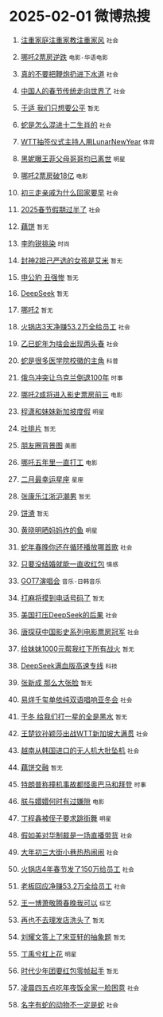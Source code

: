 # 2025-02-01 微博热搜 
1. [注重家庭注重家教注重家风](https://m.weibo.cn/search?containerid=100103type%3D1%26t%3D10%26q%3D%23%E6%B3%A8%E9%87%8D%E5%AE%B6%E5%BA%AD%E6%B3%A8%E9%87%8D%E5%AE%B6%E6%95%99%E6%B3%A8%E9%87%8D%E5%AE%B6%E9%A3%8E%23&stream_entry_id=51&isnewpage=1&extparam=seat%3D1%26c_type%3D51%26cate%3D10103%26q%3D%2523%25E6%25B3%25A8%25E9%2587%258D%25E5%25AE%25B6%25E5%25BA%25AD%25E6%25B3%25A8%25E9%2587%258D%25E5%25AE%25B6%25E6%2595%2599%25E6%25B3%25A8%25E9%2587%258D%25E5%25AE%25B6%25E9%25A3%258E%2523%26dgr%3D0%26pos%3D0%26filter_type%3Drealtimehot%26stream_entry_id%3D51%26display_time%3D1738344024%26pre_seqid%3D17383440241910114375093) `社会` 

2. [哪吒2票房逆跌](https://m.weibo.cn/search?containerid=100103type%3D1%26t%3D10%26q%3D%23%E5%93%AA%E5%90%922%E7%A5%A8%E6%88%BF%E9%80%86%E8%B7%8C%23&stream_entry_id=31&isnewpage=1&extparam=seat%3D1%26realpos%3D1%26q%3D%2523%25E5%2593%25AA%25E5%2590%25922%25E7%25A5%25A8%25E6%2588%25BF%25E9%2580%2586%25E8%25B7%258C%2523%26dgr%3D0%26flag%3D2%26filter_type%3Drealtimehot%26band_rank%3D1%26c_type%3D31%26cate%3D5001%26pos%3D0%26lcate%3D5001%26stream_entry_id%3D31%26display_time%3D1738344024%26pre_seqid%3D17383440241910114375093) `电影-华语电影` 

3. [真的不要把鞭炮扔进下水道](https://m.weibo.cn/search?containerid=100103type%3D1%26t%3D10%26q%3D%23%E7%9C%9F%E7%9A%84%E4%B8%8D%E8%A6%81%E6%8A%8A%E9%9E%AD%E7%82%AE%E6%89%94%E8%BF%9B%E4%B8%8B%E6%B0%B4%E9%81%93%23&stream_entry_id=31&isnewpage=1&extparam=seat%3D1%26realpos%3D2%26q%3D%2523%25E7%259C%259F%25E7%259A%2584%25E4%25B8%258D%25E8%25A6%2581%25E6%258A%258A%25E9%259E%25AD%25E7%2582%25AE%25E6%2589%2594%25E8%25BF%259B%25E4%25B8%258B%25E6%25B0%25B4%25E9%2581%2593%2523%26dgr%3D0%26flag%3D0%26filter_type%3Drealtimehot%26band_rank%3D2%26c_type%3D31%26cate%3D5001%26pos%3D1%26lcate%3D5001%26stream_entry_id%3D31%26display_time%3D1738344024%26pre_seqid%3D17383440241910114375093) `社会` 

4. [中国人的春节传统走向世界了](https://m.weibo.cn/search?containerid=100103type%3D1%26t%3D10%26q%3D%23%E4%B8%AD%E5%9B%BD%E4%BA%BA%E7%9A%84%E6%98%A5%E8%8A%82%E4%BC%A0%E7%BB%9F%E8%B5%B0%E5%90%91%E4%B8%96%E7%95%8C%E4%BA%86%23&stream_entry_id=31&isnewpage=1&extparam=seat%3D1%26realpos%3D3%26q%3D%2523%25E4%25B8%25AD%25E5%259B%25BD%25E4%25BA%25BA%25E7%259A%2584%25E6%2598%25A5%25E8%258A%2582%25E4%25BC%25A0%25E7%25BB%259F%25E8%25B5%25B0%25E5%2590%2591%25E4%25B8%2596%25E7%2595%258C%25E4%25BA%2586%2523%26dgr%3D0%26flag%3D0%26filter_type%3Drealtimehot%26band_rank%3D3%26c_type%3D31%26cate%3D5001%26pos%3D2%26lcate%3D5001%26stream_entry_id%3D31%26display_time%3D1738344024%26pre_seqid%3D17383440241910114375093) `社会` 

5. [于适 我们只想要公平](https://m.weibo.cn/search?containerid=100103type%3D1%26t%3D10%26q%3D%E4%BA%8E%E9%80%82+%E6%88%91%E4%BB%AC%E5%8F%AA%E6%83%B3%E8%A6%81%E5%85%AC%E5%B9%B3&stream_entry_id=31&isnewpage=1&extparam=seat%3D1%26realpos%3D4%26q%3D%25E4%25BA%258E%25E9%2580%2582%2520%25E6%2588%2591%25E4%25BB%25AC%25E5%258F%25AA%25E6%2583%25B3%25E8%25A6%2581%25E5%2585%25AC%25E5%25B9%25B3%26dgr%3D0%26flag%3D2%26filter_type%3Drealtimehot%26band_rank%3D4%26c_type%3D31%26cate%3D5001%26pos%3D3%26lcate%3D5001%26stream_entry_id%3D31%26display_time%3D1738344024%26pre_seqid%3D17383440241910114375093) `暂无` 

6. [蛇是怎么混进十二生肖的](https://m.weibo.cn/search?containerid=100103type%3D1%26t%3D10%26q%3D%23%E8%9B%87%E6%98%AF%E6%80%8E%E4%B9%88%E6%B7%B7%E8%BF%9B%E5%8D%81%E4%BA%8C%E7%94%9F%E8%82%96%E7%9A%84%23&stream_entry_id=31&isnewpage=1&extparam=seat%3D1%26realpos%3D5%26q%3D%2523%25E8%259B%2587%25E6%2598%25AF%25E6%2580%258E%25E4%25B9%2588%25E6%25B7%25B7%25E8%25BF%259B%25E5%258D%2581%25E4%25BA%258C%25E7%2594%259F%25E8%2582%2596%25E7%259A%2584%2523%26dgr%3D0%26flag%3D0%26filter_type%3Drealtimehot%26band_rank%3D5%26c_type%3D31%26cate%3D5001%26pos%3D4%26lcate%3D5001%26stream_entry_id%3D31%26display_time%3D1738344024%26pre_seqid%3D17383440241910114375093) `社会` 

7. [WTT抽签仪式主持人用LunarNewYear](https://m.weibo.cn/search?containerid=100103type%3D1%26t%3D10%26q%3D%23WTT%E6%8A%BD%E7%AD%BE%E4%BB%AA%E5%BC%8F%E4%B8%BB%E6%8C%81%E4%BA%BA%E7%94%A8LunarNewYear%23&stream_entry_id=31&isnewpage=1&extparam=seat%3D1%26realpos%3D6%26q%3D%2523WTT%25E6%258A%25BD%25E7%25AD%25BE%25E4%25BB%25AA%25E5%25BC%258F%25E4%25B8%25BB%25E6%258C%2581%25E4%25BA%25BA%25E7%2594%25A8LunarNewYear%2523%26dgr%3D0%26flag%3D0%26filter_type%3Drealtimehot%26band_rank%3D6%26c_type%3D31%26cate%3D5001%26pos%3D5%26lcate%3D5001%26stream_entry_id%3D31%26display_time%3D1738344024%26pre_seqid%3D17383440241910114375093) `体育` 

8. [黑妮曝王菲父母哥哥均已离世](https://m.weibo.cn/search?containerid=100103type%3D1%26t%3D10%26q%3D%23%E9%BB%91%E5%A6%AE%E6%9B%9D%E7%8E%8B%E8%8F%B2%E7%88%B6%E6%AF%8D%E5%93%A5%E5%93%A5%E5%9D%87%E5%B7%B2%E7%A6%BB%E4%B8%96%23&stream_entry_id=31&isnewpage=1&extparam=seat%3D1%26realpos%3D7%26q%3D%2523%25E9%25BB%2591%25E5%25A6%25AE%25E6%259B%259D%25E7%258E%258B%25E8%258F%25B2%25E7%2588%25B6%25E6%25AF%258D%25E5%2593%25A5%25E5%2593%25A5%25E5%259D%2587%25E5%25B7%25B2%25E7%25A6%25BB%25E4%25B8%2596%2523%26dgr%3D0%26flag%3D2%26filter_type%3Drealtimehot%26band_rank%3D7%26c_type%3D31%26cate%3D5001%26pos%3D6%26lcate%3D5001%26stream_entry_id%3D31%26display_time%3D1738344024%26pre_seqid%3D17383440241910114375093) `明星` 

9. [哪吒2票房破18亿](https://m.weibo.cn/search?containerid=100103type%3D1%26t%3D10%26q%3D%23%E5%93%AA%E5%90%922%E7%A5%A8%E6%88%BF%E7%A0%B418%E4%BA%BF%23&stream_entry_id=31&isnewpage=1&extparam=seat%3D1%26realpos%3D8%26q%3D%2523%25E5%2593%25AA%25E5%2590%25922%25E7%25A5%25A8%25E6%2588%25BF%25E7%25A0%25B418%25E4%25BA%25BF%2523%26dgr%3D0%26flag%3D1%26filter_type%3Drealtimehot%26band_rank%3D8%26c_type%3D31%26cate%3D5001%26pos%3D7%26lcate%3D5001%26stream_entry_id%3D31%26display_time%3D1738344024%26pre_seqid%3D17383440241910114375093) `电影` 

10. [初三走亲戚为什么回家要早](https://m.weibo.cn/search?containerid=100103type%3D1%26t%3D10%26q%3D%23%E5%88%9D%E4%B8%89%E8%B5%B0%E4%BA%B2%E6%88%9A%E4%B8%BA%E4%BB%80%E4%B9%88%E5%9B%9E%E5%AE%B6%E8%A6%81%E6%97%A9%23&stream_entry_id=31&isnewpage=1&extparam=seat%3D1%26realpos%3D9%26q%3D%2523%25E5%2588%259D%25E4%25B8%2589%25E8%25B5%25B0%25E4%25BA%25B2%25E6%2588%259A%25E4%25B8%25BA%25E4%25BB%2580%25E4%25B9%2588%25E5%259B%259E%25E5%25AE%25B6%25E8%25A6%2581%25E6%2597%25A9%2523%26dgr%3D0%26flag%3D0%26filter_type%3Drealtimehot%26band_rank%3D9%26c_type%3D31%26cate%3D5001%26pos%3D8%26lcate%3D5001%26stream_entry_id%3D31%26display_time%3D1738344024%26pre_seqid%3D17383440241910114375093) `社会` 

11. [2025春节假期过半了](https://m.weibo.cn/search?containerid=100103type%3D1%26t%3D10%26q%3D%232025%E6%98%A5%E8%8A%82%E5%81%87%E6%9C%9F%E8%BF%87%E5%8D%8A%E4%BA%86%23&stream_entry_id=31&isnewpage=1&extparam=seat%3D1%26realpos%3D10%26q%3D%25232025%25E6%2598%25A5%25E8%258A%2582%25E5%2581%2587%25E6%259C%259F%25E8%25BF%2587%25E5%258D%258A%25E4%25BA%2586%2523%26dgr%3D0%26flag%3D1%26filter_type%3Drealtimehot%26band_rank%3D10%26c_type%3D31%26cate%3D5001%26pos%3D9%26lcate%3D5001%26stream_entry_id%3D31%26display_time%3D1738344024%26pre_seqid%3D17383440241910114375093) `社会` 

12. [藕饼](https://m.weibo.cn/search?containerid=100103type%3D1%26t%3D10%26q%3D%E8%97%95%E9%A5%BC&stream_entry_id=31&isnewpage=1&extparam=seat%3D1%26realpos%3D11%26q%3D%25E8%2597%2595%25E9%25A5%25BC%26dgr%3D0%26flag%3D0%26filter_type%3Drealtimehot%26band_rank%3D11%26c_type%3D31%26cate%3D5001%26pos%3D10%26lcate%3D5001%26stream_entry_id%3D31%26display_time%3D1738344024%26pre_seqid%3D17383440241910114375093) `暂无` 

13. [李昀锐挑染](https://m.weibo.cn/search?containerid=100103type%3D1%26t%3D10%26q%3D%23%E6%9D%8E%E6%98%80%E9%94%90%E6%8C%91%E6%9F%93%23&stream_entry_id=31&isnewpage=1&extparam=seat%3D1%26realpos%3D12%26q%3D%2523%25E6%259D%258E%25E6%2598%2580%25E9%2594%2590%25E6%258C%2591%25E6%259F%2593%2523%26dgr%3D0%26flag%3D2%26filter_type%3Drealtimehot%26band_rank%3D12%26c_type%3D31%26cate%3D5001%26pos%3D11%26lcate%3D5001%26stream_entry_id%3D31%26display_time%3D1738344024%26pre_seqid%3D17383440241910114375093) `时尚` 

14. [封神2妲己严选的女孩是艾米](https://m.weibo.cn/search?containerid=100103type%3D1%26t%3D10%26q%3D%E5%B0%81%E7%A5%9E2%E5%A6%B2%E5%B7%B1%E4%B8%A5%E9%80%89%E7%9A%84%E5%A5%B3%E5%AD%A9%E6%98%AF%E8%89%BE%E7%B1%B3&stream_entry_id=31&isnewpage=1&extparam=seat%3D1%26realpos%3D13%26q%3D%25E5%25B0%2581%25E7%25A5%259E2%25E5%25A6%25B2%25E5%25B7%25B1%25E4%25B8%25A5%25E9%2580%2589%25E7%259A%2584%25E5%25A5%25B3%25E5%25AD%25A9%25E6%2598%25AF%25E8%2589%25BE%25E7%25B1%25B3%26dgr%3D0%26flag%3D2%26filter_type%3Drealtimehot%26band_rank%3D13%26c_type%3D31%26cate%3D5001%26pos%3D12%26lcate%3D5001%26stream_entry_id%3D31%26display_time%3D1738344024%26pre_seqid%3D17383440241910114375093) `暂无` 

15. [申公豹 丑强惨](https://m.weibo.cn/search?containerid=100103type%3D1%26t%3D10%26q%3D%E7%94%B3%E5%85%AC%E8%B1%B9+%E4%B8%91%E5%BC%BA%E6%83%A8&stream_entry_id=31&isnewpage=1&extparam=seat%3D1%26realpos%3D14%26q%3D%25E7%2594%25B3%25E5%2585%25AC%25E8%25B1%25B9%2520%25E4%25B8%2591%25E5%25BC%25BA%25E6%2583%25A8%26dgr%3D0%26flag%3D0%26filter_type%3Drealtimehot%26band_rank%3D14%26c_type%3D31%26cate%3D5001%26pos%3D13%26lcate%3D5001%26stream_entry_id%3D31%26display_time%3D1738344024%26pre_seqid%3D17383440241910114375093) `暂无` 

16. [DeepSeek](https://m.weibo.cn/search?containerid=100103type%3D1%26t%3D10%26q%3DDeepSeek&stream_entry_id=31&isnewpage=1&extparam=seat%3D1%26realpos%3D15%26q%3DDeepSeek%26dgr%3D0%26flag%3D0%26filter_type%3Drealtimehot%26band_rank%3D15%26c_type%3D31%26cate%3D5001%26pos%3D14%26lcate%3D5001%26stream_entry_id%3D31%26display_time%3D1738344024%26pre_seqid%3D17383440241910114375093) `暂无` 

17. [哪吒2](https://m.weibo.cn/search?containerid=100103type%3D1%26t%3D10%26q%3D%E5%93%AA%E5%90%922&stream_entry_id=31&isnewpage=1&extparam=seat%3D1%26realpos%3D16%26q%3D%25E5%2593%25AA%25E5%2590%25922%26dgr%3D0%26flag%3D0%26filter_type%3Drealtimehot%26band_rank%3D16%26c_type%3D31%26cate%3D5001%26pos%3D15%26lcate%3D5001%26stream_entry_id%3D31%26display_time%3D1738344024%26pre_seqid%3D17383440241910114375093) `暂无` 

18. [火锅店3天净赚53.2万全给员工](https://m.weibo.cn/search?containerid=100103type%3D1%26t%3D10%26q%3D%23%E7%81%AB%E9%94%85%E5%BA%973%E5%A4%A9%E5%87%80%E8%B5%9A53.2%E4%B8%87%E5%85%A8%E7%BB%99%E5%91%98%E5%B7%A5%23&stream_entry_id=31&isnewpage=1&extparam=seat%3D1%26realpos%3D17%26q%3D%2523%25E7%2581%25AB%25E9%2594%2585%25E5%25BA%25973%25E5%25A4%25A9%25E5%2587%2580%25E8%25B5%259A53.2%25E4%25B8%2587%25E5%2585%25A8%25E7%25BB%2599%25E5%2591%2598%25E5%25B7%25A5%2523%26dgr%3D0%26flag%3D0%26filter_type%3Drealtimehot%26band_rank%3D17%26c_type%3D31%26cate%3D5001%26pos%3D16%26lcate%3D5001%26stream_entry_id%3D31%26display_time%3D1738344024%26pre_seqid%3D17383440241910114375093) `社会` 

19. [乙巳蛇年为啥会出现两头春](https://m.weibo.cn/search?containerid=100103type%3D1%26t%3D10%26q%3D%23%E4%B9%99%E5%B7%B3%E8%9B%87%E5%B9%B4%E4%B8%BA%E5%95%A5%E4%BC%9A%E5%87%BA%E7%8E%B0%E4%B8%A4%E5%A4%B4%E6%98%A5%23&stream_entry_id=31&isnewpage=1&extparam=seat%3D1%26realpos%3D18%26q%3D%2523%25E4%25B9%2599%25E5%25B7%25B3%25E8%259B%2587%25E5%25B9%25B4%25E4%25B8%25BA%25E5%2595%25A5%25E4%25BC%259A%25E5%2587%25BA%25E7%258E%25B0%25E4%25B8%25A4%25E5%25A4%25B4%25E6%2598%25A5%2523%26dgr%3D0%26flag%3D0%26filter_type%3Drealtimehot%26band_rank%3D18%26c_type%3D31%26cate%3D5001%26pos%3D17%26lcate%3D5001%26stream_entry_id%3D31%26display_time%3D1738344024%26pre_seqid%3D17383440241910114375093) `社会` 

20. [蛇是很多医学院校徽的主角](https://m.weibo.cn/search?containerid=100103type%3D1%26t%3D10%26q%3D%23%E8%9B%87%E6%98%AF%E5%BE%88%E5%A4%9A%E5%8C%BB%E5%AD%A6%E9%99%A2%E6%A0%A1%E5%BE%BD%E7%9A%84%E4%B8%BB%E8%A7%92%23&stream_entry_id=31&isnewpage=1&extparam=seat%3D1%26realpos%3D19%26q%3D%2523%25E8%259B%2587%25E6%2598%25AF%25E5%25BE%2588%25E5%25A4%259A%25E5%258C%25BB%25E5%25AD%25A6%25E9%2599%25A2%25E6%25A0%25A1%25E5%25BE%25BD%25E7%259A%2584%25E4%25B8%25BB%25E8%25A7%2592%2523%26dgr%3D0%26flag%3D0%26filter_type%3Drealtimehot%26band_rank%3D19%26c_type%3D31%26cate%3D5001%26pos%3D18%26lcate%3D5001%26stream_entry_id%3D31%26display_time%3D1738344024%26pre_seqid%3D17383440241910114375093) `科普` 

21. [俄乌冲突让乌克兰倒退100年](https://m.weibo.cn/search?containerid=100103type%3D1%26t%3D10%26q%3D%23%E4%BF%84%E4%B9%8C%E5%86%B2%E7%AA%81%E8%AE%A9%E4%B9%8C%E5%85%8B%E5%85%B0%E5%80%92%E9%80%80100%E5%B9%B4%23&stream_entry_id=31&isnewpage=1&extparam=seat%3D1%26realpos%3D20%26q%3D%2523%25E4%25BF%2584%25E4%25B9%258C%25E5%2586%25B2%25E7%25AA%2581%25E8%25AE%25A9%25E4%25B9%258C%25E5%2585%258B%25E5%2585%25B0%25E5%2580%2592%25E9%2580%2580100%25E5%25B9%25B4%2523%26dgr%3D0%26flag%3D0%26filter_type%3Drealtimehot%26band_rank%3D20%26c_type%3D31%26cate%3D5001%26pos%3D19%26lcate%3D5001%26stream_entry_id%3D31%26display_time%3D1738344024%26pre_seqid%3D17383440241910114375093) `时事` 

22. [哪吒2或将进入影史票房前三](https://m.weibo.cn/search?containerid=100103type%3D1%26t%3D10%26q%3D%23%E5%93%AA%E5%90%922%E6%88%96%E5%B0%86%E8%BF%9B%E5%85%A5%E5%BD%B1%E5%8F%B2%E7%A5%A8%E6%88%BF%E5%89%8D%E4%B8%89%23&stream_entry_id=31&isnewpage=1&extparam=seat%3D1%26realpos%3D21%26q%3D%2523%25E5%2593%25AA%25E5%2590%25922%25E6%2588%2596%25E5%25B0%2586%25E8%25BF%259B%25E5%2585%25A5%25E5%25BD%25B1%25E5%258F%25B2%25E7%25A5%25A8%25E6%2588%25BF%25E5%2589%258D%25E4%25B8%2589%2523%26dgr%3D0%26flag%3D0%26filter_type%3Drealtimehot%26band_rank%3D21%26c_type%3D31%26cate%3D5001%26pos%3D20%26lcate%3D5001%26stream_entry_id%3D31%26display_time%3D1738344024%26pre_seqid%3D17383440241910114375093) `电影` 

23. [程潇和妹妹新加坡度假](https://m.weibo.cn/search?containerid=100103type%3D1%26t%3D10%26q%3D%23%E7%A8%8B%E6%BD%87%E5%92%8C%E5%A6%B9%E5%A6%B9%E6%96%B0%E5%8A%A0%E5%9D%A1%E5%BA%A6%E5%81%87%23&stream_entry_id=31&isnewpage=1&extparam=seat%3D1%26realpos%3D22%26q%3D%2523%25E7%25A8%258B%25E6%25BD%2587%25E5%2592%258C%25E5%25A6%25B9%25E5%25A6%25B9%25E6%2596%25B0%25E5%258A%25A0%25E5%259D%25A1%25E5%25BA%25A6%25E5%2581%2587%2523%26dgr%3D0%26flag%3D0%26filter_type%3Drealtimehot%26band_rank%3D22%26c_type%3D31%26cate%3D5001%26pos%3D21%26lcate%3D5001%26stream_entry_id%3D31%26display_time%3D1738344024%26pre_seqid%3D17383440241910114375093) `明星` 

24. [吐排片](https://m.weibo.cn/search?containerid=100103type%3D1%26t%3D10%26q%3D%E5%90%90%E6%8E%92%E7%89%87&stream_entry_id=31&isnewpage=1&extparam=seat%3D1%26realpos%3D23%26q%3D%25E5%2590%2590%25E6%258E%2592%25E7%2589%2587%26dgr%3D0%26flag%3D0%26filter_type%3Drealtimehot%26band_rank%3D23%26c_type%3D31%26cate%3D5001%26pos%3D22%26lcate%3D5001%26stream_entry_id%3D31%26display_time%3D1738344024%26pre_seqid%3D17383440241910114375093) `暂无` 

25. [朋友圈背景图](https://m.weibo.cn/search?containerid=100103type%3D1%26t%3D10%26q%3D%E6%9C%8B%E5%8F%8B%E5%9C%88%E8%83%8C%E6%99%AF%E5%9B%BE&stream_entry_id=31&isnewpage=1&extparam=seat%3D1%26realpos%3D24%26q%3D%25E6%259C%258B%25E5%258F%258B%25E5%259C%2588%25E8%2583%258C%25E6%2599%25AF%25E5%259B%25BE%26dgr%3D0%26flag%3D1%26filter_type%3Drealtimehot%26band_rank%3D24%26c_type%3D31%26cate%3D5001%26pos%3D23%26lcate%3D5001%26stream_entry_id%3D31%26display_time%3D1738344024%26pre_seqid%3D17383440241910114375093) `美图` 

26. [哪吒五年里一直打工](https://m.weibo.cn/search?containerid=100103type%3D1%26t%3D10%26q%3D%23%E5%93%AA%E5%90%92%E4%BA%94%E5%B9%B4%E9%87%8C%E4%B8%80%E7%9B%B4%E6%89%93%E5%B7%A5%23&stream_entry_id=31&isnewpage=1&extparam=seat%3D1%26realpos%3D25%26q%3D%2523%25E5%2593%25AA%25E5%2590%2592%25E4%25BA%2594%25E5%25B9%25B4%25E9%2587%258C%25E4%25B8%2580%25E7%259B%25B4%25E6%2589%2593%25E5%25B7%25A5%2523%26dgr%3D0%26flag%3D1%26filter_type%3Drealtimehot%26band_rank%3D25%26c_type%3D31%26cate%3D5001%26pos%3D24%26lcate%3D5001%26stream_entry_id%3D31%26display_time%3D1738344024%26pre_seqid%3D17383440241910114375093) `电影` 

27. [二月最幸运星座](https://m.weibo.cn/search?containerid=100103type%3D1%26t%3D10%26q%3D%23%E4%BA%8C%E6%9C%88%E6%9C%80%E5%B9%B8%E8%BF%90%E6%98%9F%E5%BA%A7%23&stream_entry_id=31&isnewpage=1&extparam=seat%3D1%26realpos%3D26%26q%3D%2523%25E4%25BA%258C%25E6%259C%2588%25E6%259C%2580%25E5%25B9%25B8%25E8%25BF%2590%25E6%2598%259F%25E5%25BA%25A7%2523%26dgr%3D0%26flag%3D0%26filter_type%3Drealtimehot%26band_rank%3D26%26c_type%3D31%26cate%3D5001%26pos%3D25%26lcate%3D5001%26stream_entry_id%3D31%26display_time%3D1738344024%26pre_seqid%3D17383440241910114375093) `星座` 

28. [张康乐江浙沪潮男](https://m.weibo.cn/search?containerid=100103type%3D1%26t%3D10%26q%3D%E5%BC%A0%E5%BA%B7%E4%B9%90%E6%B1%9F%E6%B5%99%E6%B2%AA%E6%BD%AE%E7%94%B7&stream_entry_id=31&isnewpage=1&extparam=seat%3D1%26realpos%3D27%26q%3D%25E5%25BC%25A0%25E5%25BA%25B7%25E4%25B9%2590%25E6%25B1%259F%25E6%25B5%2599%25E6%25B2%25AA%25E6%25BD%25AE%25E7%2594%25B7%26dgr%3D0%26flag%3D0%26filter_type%3Drealtimehot%26band_rank%3D27%26c_type%3D31%26cate%3D5001%26pos%3D26%26lcate%3D5001%26stream_entry_id%3D31%26display_time%3D1738344024%26pre_seqid%3D17383440241910114375093) `暂无` 

29. [饼渣](https://m.weibo.cn/search?containerid=100103type%3D1%26t%3D10%26q%3D%E9%A5%BC%E6%B8%A3&stream_entry_id=31&isnewpage=1&extparam=seat%3D1%26realpos%3D28%26q%3D%25E9%25A5%25BC%25E6%25B8%25A3%26dgr%3D0%26flag%3D0%26filter_type%3Drealtimehot%26band_rank%3D28%26c_type%3D31%26cate%3D5001%26pos%3D27%26lcate%3D5001%26stream_entry_id%3D31%26display_time%3D1738344024%26pre_seqid%3D17383440241910114375093) `暂无` 

30. [黄晓明晒妈妈炸的鱼](https://m.weibo.cn/search?containerid=100103type%3D1%26t%3D10%26q%3D%23%E9%BB%84%E6%99%93%E6%98%8E%E6%99%92%E5%A6%88%E5%A6%88%E7%82%B8%E7%9A%84%E9%B1%BC%23&stream_entry_id=31&isnewpage=1&extparam=seat%3D1%26realpos%3D29%26q%3D%2523%25E9%25BB%2584%25E6%2599%2593%25E6%2598%258E%25E6%2599%2592%25E5%25A6%2588%25E5%25A6%2588%25E7%2582%25B8%25E7%259A%2584%25E9%25B1%25BC%2523%26dgr%3D0%26flag%3D0%26filter_type%3Drealtimehot%26band_rank%3D29%26c_type%3D31%26cate%3D5001%26pos%3D28%26lcate%3D5001%26stream_entry_id%3D31%26display_time%3D1738344024%26pre_seqid%3D17383440241910114375093) `明星` 

31. [蛇年春晚你还在循环播放哪首歌](https://m.weibo.cn/search?containerid=100103type%3D1%26t%3D10%26q%3D%23%E8%9B%87%E5%B9%B4%E6%98%A5%E6%99%9A%E4%BD%A0%E8%BF%98%E5%9C%A8%E5%BE%AA%E7%8E%AF%E6%92%AD%E6%94%BE%E5%93%AA%E9%A6%96%E6%AD%8C%23&stream_entry_id=31&isnewpage=1&extparam=seat%3D1%26realpos%3D30%26q%3D%2523%25E8%259B%2587%25E5%25B9%25B4%25E6%2598%25A5%25E6%2599%259A%25E4%25BD%25A0%25E8%25BF%2598%25E5%259C%25A8%25E5%25BE%25AA%25E7%258E%25AF%25E6%2592%25AD%25E6%2594%25BE%25E5%2593%25AA%25E9%25A6%2596%25E6%25AD%258C%2523%26dgr%3D0%26flag%3D0%26filter_type%3Drealtimehot%26band_rank%3D30%26c_type%3D31%26cate%3D5001%26pos%3D29%26lcate%3D5001%26stream_entry_id%3D31%26display_time%3D1738344024%26pre_seqid%3D17383440241910114375093) `社会` 

32. [只要没结婚就能一直收红包](https://m.weibo.cn/search?containerid=100103type%3D1%26t%3D10%26q%3D%23%E5%8F%AA%E8%A6%81%E6%B2%A1%E7%BB%93%E5%A9%9A%E5%B0%B1%E8%83%BD%E4%B8%80%E7%9B%B4%E6%94%B6%E7%BA%A2%E5%8C%85%23&stream_entry_id=31&isnewpage=1&extparam=seat%3D1%26realpos%3D31%26q%3D%2523%25E5%258F%25AA%25E8%25A6%2581%25E6%25B2%25A1%25E7%25BB%2593%25E5%25A9%259A%25E5%25B0%25B1%25E8%2583%25BD%25E4%25B8%2580%25E7%259B%25B4%25E6%2594%25B6%25E7%25BA%25A2%25E5%258C%2585%2523%26dgr%3D0%26flag%3D0%26filter_type%3Drealtimehot%26band_rank%3D31%26c_type%3D31%26cate%3D5001%26pos%3D30%26lcate%3D5001%26stream_entry_id%3D31%26display_time%3D1738344024%26pre_seqid%3D17383440241910114375093) `情感` 

33. [GOT7演唱会](https://m.weibo.cn/search?containerid=100103type%3D1%26t%3D10%26q%3DGOT7%E6%BC%94%E5%94%B1%E4%BC%9A&stream_entry_id=31&isnewpage=1&extparam=seat%3D1%26realpos%3D32%26q%3DGOT7%25E6%25BC%2594%25E5%2594%25B1%25E4%25BC%259A%26dgr%3D0%26flag%3D0%26filter_type%3Drealtimehot%26band_rank%3D32%26c_type%3D31%26cate%3D5001%26pos%3D31%26lcate%3D5001%26stream_entry_id%3D31%26display_time%3D1738344024%26pre_seqid%3D17383440241910114375093) `音乐-日韩音乐` 

34. [打麻将摸到电话号码了](https://m.weibo.cn/search?containerid=100103type%3D1%26t%3D10%26q%3D%E6%89%93%E9%BA%BB%E5%B0%86%E6%91%B8%E5%88%B0%E7%94%B5%E8%AF%9D%E5%8F%B7%E7%A0%81%E4%BA%86&stream_entry_id=31&isnewpage=1&extparam=seat%3D1%26realpos%3D33%26q%3D%25E6%2589%2593%25E9%25BA%25BB%25E5%25B0%2586%25E6%2591%25B8%25E5%2588%25B0%25E7%2594%25B5%25E8%25AF%259D%25E5%258F%25B7%25E7%25A0%2581%25E4%25BA%2586%26dgr%3D0%26flag%3D0%26filter_type%3Drealtimehot%26band_rank%3D33%26c_type%3D31%26cate%3D5001%26pos%3D32%26lcate%3D5001%26stream_entry_id%3D31%26display_time%3D1738344024%26pre_seqid%3D17383440241910114375093) `暂无` 

35. [美国打压DeepSeek的后果](https://m.weibo.cn/search?containerid=100103type%3D1%26t%3D10%26q%3D%23%E7%BE%8E%E5%9B%BD%E6%89%93%E5%8E%8BDeepSeek%E7%9A%84%E5%90%8E%E6%9E%9C%23&stream_entry_id=31&isnewpage=1&extparam=seat%3D1%26realpos%3D34%26q%3D%2523%25E7%25BE%258E%25E5%259B%25BD%25E6%2589%2593%25E5%258E%258BDeepSeek%25E7%259A%2584%25E5%2590%258E%25E6%259E%259C%2523%26dgr%3D0%26flag%3D0%26filter_type%3Drealtimehot%26band_rank%3D34%26c_type%3D31%26cate%3D5001%26pos%3D33%26lcate%3D5001%26stream_entry_id%3D31%26display_time%3D1738344024%26pre_seqid%3D17383440241910114375093) `社会` 

36. [唐探获中国影史系列电影票房冠军](https://m.weibo.cn/search?containerid=100103type%3D1%26t%3D10%26q%3D%23%E5%94%90%E6%8E%A2%E8%8E%B7%E4%B8%AD%E5%9B%BD%E5%BD%B1%E5%8F%B2%E7%B3%BB%E5%88%97%E7%94%B5%E5%BD%B1%E7%A5%A8%E6%88%BF%E5%86%A0%E5%86%9B%23&stream_entry_id=31&isnewpage=1&extparam=seat%3D1%26realpos%3D35%26q%3D%2523%25E5%2594%2590%25E6%258E%25A2%25E8%258E%25B7%25E4%25B8%25AD%25E5%259B%25BD%25E5%25BD%25B1%25E5%258F%25B2%25E7%25B3%25BB%25E5%2588%2597%25E7%2594%25B5%25E5%25BD%25B1%25E7%25A5%25A8%25E6%2588%25BF%25E5%2586%25A0%25E5%2586%259B%2523%26dgr%3D0%26flag%3D1%26filter_type%3Drealtimehot%26band_rank%3D35%26c_type%3D31%26cate%3D5001%26pos%3D34%26lcate%3D5001%26stream_entry_id%3D31%26display_time%3D1738344024%26pre_seqid%3D17383440241910114375093) `社会` 

37. [给妹妹1000元帮我扛下所有战火](https://m.weibo.cn/search?containerid=100103type%3D1%26t%3D10%26q%3D%E7%BB%99%E5%A6%B9%E5%A6%B91000%E5%85%83%E5%B8%AE%E6%88%91%E6%89%9B%E4%B8%8B%E6%89%80%E6%9C%89%E6%88%98%E7%81%AB&stream_entry_id=31&isnewpage=1&extparam=seat%3D1%26realpos%3D36%26q%3D%25E7%25BB%2599%25E5%25A6%25B9%25E5%25A6%25B91000%25E5%2585%2583%25E5%25B8%25AE%25E6%2588%2591%25E6%2589%259B%25E4%25B8%258B%25E6%2589%2580%25E6%259C%2589%25E6%2588%2598%25E7%2581%25AB%26dgr%3D0%26flag%3D0%26filter_type%3Drealtimehot%26band_rank%3D36%26c_type%3D31%26cate%3D5001%26pos%3D35%26lcate%3D5001%26stream_entry_id%3D31%26display_time%3D1738344024%26pre_seqid%3D17383440241910114375093) `暂无` 

38. [DeepSeek满血版高速专线](https://m.weibo.cn/search?containerid=100103type%3D1%26t%3D10%26q%3D%23DeepSeek%E6%BB%A1%E8%A1%80%E7%89%88%E9%AB%98%E9%80%9F%E4%B8%93%E7%BA%BF%23&stream_entry_id=31&isnewpage=1&extparam=seat%3D1%26realpos%3D37%26q%3D%2523DeepSeek%25E6%25BB%25A1%25E8%25A1%2580%25E7%2589%2588%25E9%25AB%2598%25E9%2580%259F%25E4%25B8%2593%25E7%25BA%25BF%2523%26dgr%3D0%26flag%3D0%26filter_type%3Drealtimehot%26band_rank%3D37%26c_type%3D31%26cate%3D5001%26pos%3D36%26lcate%3D5001%26stream_entry_id%3D31%26display_time%3D1738344024%26pre_seqid%3D17383440241910114375093) `科技` 

39. [张新成 那么大张脸](https://m.weibo.cn/search?containerid=100103type%3D1%26t%3D10%26q%3D%E5%BC%A0%E6%96%B0%E6%88%90+%E9%82%A3%E4%B9%88%E5%A4%A7%E5%BC%A0%E8%84%B8&stream_entry_id=31&isnewpage=1&extparam=seat%3D1%26realpos%3D38%26q%3D%25E5%25BC%25A0%25E6%2596%25B0%25E6%2588%2590%2520%25E9%2582%25A3%25E4%25B9%2588%25E5%25A4%25A7%25E5%25BC%25A0%25E8%2584%25B8%26dgr%3D0%26flag%3D0%26filter_type%3Drealtimehot%26band_rank%3D38%26c_type%3D31%26cate%3D5001%26pos%3D37%26lcate%3D5001%26stream_entry_id%3D31%26display_time%3D1738344024%26pre_seqid%3D17383440241910114375093) `暂无` 

40. [易烊千玺单依纯双语唱响亚冬会](https://m.weibo.cn/search?containerid=100103type%3D1%26t%3D10%26q%3D%23%E6%98%93%E7%83%8A%E5%8D%83%E7%8E%BA%E5%8D%95%E4%BE%9D%E7%BA%AF%E5%8F%8C%E8%AF%AD%E5%94%B1%E5%93%8D%E4%BA%9A%E5%86%AC%E4%BC%9A%23&stream_entry_id=31&isnewpage=1&extparam=seat%3D1%26realpos%3D39%26q%3D%2523%25E6%2598%2593%25E7%2583%258A%25E5%258D%2583%25E7%258E%25BA%25E5%258D%2595%25E4%25BE%259D%25E7%25BA%25AF%25E5%258F%258C%25E8%25AF%25AD%25E5%2594%25B1%25E5%2593%258D%25E4%25BA%259A%25E5%2586%25AC%25E4%25BC%259A%2523%26dgr%3D0%26flag%3D0%26filter_type%3Drealtimehot%26band_rank%3D39%26c_type%3D31%26cate%3D5001%26pos%3D38%26lcate%3D5001%26stream_entry_id%3D31%26display_time%3D1738344024%26pre_seqid%3D17383440241910114375093) `社会` 

41. [于冬 给我们打一星的全是黑水](https://m.weibo.cn/search?containerid=100103type%3D1%26t%3D10%26q%3D%E4%BA%8E%E5%86%AC+%E7%BB%99%E6%88%91%E4%BB%AC%E6%89%93%E4%B8%80%E6%98%9F%E7%9A%84%E5%85%A8%E6%98%AF%E9%BB%91%E6%B0%B4&stream_entry_id=31&isnewpage=1&extparam=seat%3D1%26realpos%3D40%26q%3D%25E4%25BA%258E%25E5%2586%25AC%2520%25E7%25BB%2599%25E6%2588%2591%25E4%25BB%25AC%25E6%2589%2593%25E4%25B8%2580%25E6%2598%259F%25E7%259A%2584%25E5%2585%25A8%25E6%2598%25AF%25E9%25BB%2591%25E6%25B0%25B4%26dgr%3D0%26flag%3D0%26filter_type%3Drealtimehot%26band_rank%3D40%26c_type%3D31%26cate%3D5001%26pos%3D39%26lcate%3D5001%26stream_entry_id%3D31%26display_time%3D1738344024%26pre_seqid%3D17383440241910114375093) `暂无` 

42. [王楚钦孙颖莎出战WTT新加坡大满贯](https://m.weibo.cn/search?containerid=100103type%3D1%26t%3D10%26q%3D%23%E7%8E%8B%E6%A5%9A%E9%92%A6%E5%AD%99%E9%A2%96%E8%8E%8E%E5%87%BA%E6%88%98WTT%E6%96%B0%E5%8A%A0%E5%9D%A1%E5%A4%A7%E6%BB%A1%E8%B4%AF%23&stream_entry_id=31&isnewpage=1&extparam=seat%3D1%26realpos%3D41%26q%3D%2523%25E7%258E%258B%25E6%25A5%259A%25E9%2592%25A6%25E5%25AD%2599%25E9%25A2%2596%25E8%258E%258E%25E5%2587%25BA%25E6%2588%2598WTT%25E6%2596%25B0%25E5%258A%25A0%25E5%259D%25A1%25E5%25A4%25A7%25E6%25BB%25A1%25E8%25B4%25AF%2523%26dgr%3D0%26flag%3D1%26filter_type%3Drealtimehot%26band_rank%3D41%26c_type%3D31%26cate%3D5001%26pos%3D40%26lcate%3D5001%26stream_entry_id%3D31%26display_time%3D1738344024%26pre_seqid%3D17383440241910114375093) `社会` 

43. [越南从韩国进口的无人机大批坠机](https://m.weibo.cn/search?containerid=100103type%3D1%26t%3D10%26q%3D%23%E8%B6%8A%E5%8D%97%E4%BB%8E%E9%9F%A9%E5%9B%BD%E8%BF%9B%E5%8F%A3%E7%9A%84%E6%97%A0%E4%BA%BA%E6%9C%BA%E5%A4%A7%E6%89%B9%E5%9D%A0%E6%9C%BA%23&stream_entry_id=31&isnewpage=1&extparam=seat%3D1%26realpos%3D42%26q%3D%2523%25E8%25B6%258A%25E5%258D%2597%25E4%25BB%258E%25E9%259F%25A9%25E5%259B%25BD%25E8%25BF%259B%25E5%258F%25A3%25E7%259A%2584%25E6%2597%25A0%25E4%25BA%25BA%25E6%259C%25BA%25E5%25A4%25A7%25E6%2589%25B9%25E5%259D%25A0%25E6%259C%25BA%2523%26dgr%3D0%26flag%3D0%26filter_type%3Drealtimehot%26band_rank%3D42%26c_type%3D31%26cate%3D5001%26pos%3D41%26lcate%3D5001%26stream_entry_id%3D31%26display_time%3D1738344024%26pre_seqid%3D17383440241910114375093) `社会` 

44. [藕饼交融](https://m.weibo.cn/search?containerid=100103type%3D1%26t%3D10%26q%3D%E8%97%95%E9%A5%BC%E4%BA%A4%E8%9E%8D&stream_entry_id=31&isnewpage=1&extparam=seat%3D1%26realpos%3D43%26q%3D%25E8%2597%2595%25E9%25A5%25BC%25E4%25BA%25A4%25E8%259E%258D%26dgr%3D0%26flag%3D0%26filter_type%3Drealtimehot%26band_rank%3D43%26c_type%3D31%26cate%3D5001%26pos%3D42%26lcate%3D5001%26stream_entry_id%3D31%26display_time%3D1738344024%26pre_seqid%3D17383440241910114375093) `暂无` 

45. [特朗普称撞机事故都怪奥巴马和拜登](https://m.weibo.cn/search?containerid=100103type%3D1%26t%3D10%26q%3D%23%E7%89%B9%E6%9C%97%E6%99%AE%E7%A7%B0%E6%92%9E%E6%9C%BA%E4%BA%8B%E6%95%85%E9%83%BD%E6%80%AA%E5%A5%A5%E5%B7%B4%E9%A9%AC%E5%92%8C%E6%8B%9C%E7%99%BB%23&stream_entry_id=31&isnewpage=1&extparam=seat%3D1%26realpos%3D44%26q%3D%2523%25E7%2589%25B9%25E6%259C%2597%25E6%2599%25AE%25E7%25A7%25B0%25E6%2592%259E%25E6%259C%25BA%25E4%25BA%258B%25E6%2595%2585%25E9%2583%25BD%25E6%2580%25AA%25E5%25A5%25A5%25E5%25B7%25B4%25E9%25A9%25AC%25E5%2592%258C%25E6%258B%259C%25E7%2599%25BB%2523%26dgr%3D0%26flag%3D0%26filter_type%3Drealtimehot%26band_rank%3D44%26c_type%3D31%26cate%3D5001%26pos%3D43%26lcate%3D5001%26stream_entry_id%3D31%26display_time%3D1738344024%26pre_seqid%3D17383440241910114375093) `时事` 

46. [朕与嬛嬛何时有过嫌隙](https://m.weibo.cn/search?containerid=100103type%3D1%26t%3D10%26q%3D%E6%9C%95%E4%B8%8E%E5%AC%9B%E5%AC%9B%E4%BD%95%E6%97%B6%E6%9C%89%E8%BF%87%E5%AB%8C%E9%9A%99&stream_entry_id=31&isnewpage=1&extparam=seat%3D1%26realpos%3D45%26q%3D%25E6%259C%2595%25E4%25B8%258E%25E5%25AC%259B%25E5%25AC%259B%25E4%25BD%2595%25E6%2597%25B6%25E6%259C%2589%25E8%25BF%2587%25E5%25AB%258C%25E9%259A%2599%26dgr%3D0%26flag%3D0%26filter_type%3Drealtimehot%26band_rank%3D45%26c_type%3D31%26cate%3D5001%26pos%3D44%26lcate%3D5001%26stream_entry_id%3D31%26display_time%3D1738344024%26pre_seqid%3D17383440241910114375093) `电影` 

47. [丁程鑫被侄子要求跳街舞](https://m.weibo.cn/search?containerid=100103type%3D1%26t%3D10%26q%3D%23%E4%B8%81%E7%A8%8B%E9%91%AB%E8%A2%AB%E4%BE%84%E5%AD%90%E8%A6%81%E6%B1%82%E8%B7%B3%E8%A1%97%E8%88%9E%23&stream_entry_id=31&isnewpage=1&extparam=seat%3D1%26realpos%3D46%26q%3D%2523%25E4%25B8%2581%25E7%25A8%258B%25E9%2591%25AB%25E8%25A2%25AB%25E4%25BE%2584%25E5%25AD%2590%25E8%25A6%2581%25E6%25B1%2582%25E8%25B7%25B3%25E8%25A1%2597%25E8%2588%259E%2523%26dgr%3D0%26flag%3D0%26filter_type%3Drealtimehot%26band_rank%3D46%26c_type%3D31%26cate%3D5001%26pos%3D45%26lcate%3D5001%26stream_entry_id%3D31%26display_time%3D1738344024%26pre_seqid%3D17383440241910114375093) `明星` 

48. [假如美对华制裁是一场直播带货](https://m.weibo.cn/search?containerid=100103type%3D1%26t%3D10%26q%3D%E5%81%87%E5%A6%82%E7%BE%8E%E5%AF%B9%E5%8D%8E%E5%88%B6%E8%A3%81%E6%98%AF%E4%B8%80%E5%9C%BA%E7%9B%B4%E6%92%AD%E5%B8%A6%E8%B4%A7&stream_entry_id=31&isnewpage=1&extparam=seat%3D1%26realpos%3D47%26q%3D%25E5%2581%2587%25E5%25A6%2582%25E7%25BE%258E%25E5%25AF%25B9%25E5%258D%258E%25E5%2588%25B6%25E8%25A3%2581%25E6%2598%25AF%25E4%25B8%2580%25E5%259C%25BA%25E7%259B%25B4%25E6%2592%25AD%25E5%25B8%25A6%25E8%25B4%25A7%26dgr%3D0%26flag%3D0%26filter_type%3Drealtimehot%26band_rank%3D47%26c_type%3D31%26cate%3D5001%26pos%3D46%26lcate%3D5001%26stream_entry_id%3D31%26display_time%3D1738344024%26pre_seqid%3D17383440241910114375093) `社会` 

49. [大年初三大街小巷热热闹闹](https://m.weibo.cn/search?containerid=100103type%3D1%26t%3D10%26q%3D%23%E5%A4%A7%E5%B9%B4%E5%88%9D%E4%B8%89%E5%A4%A7%E8%A1%97%E5%B0%8F%E5%B7%B7%E7%83%AD%E7%83%AD%E9%97%B9%E9%97%B9%23&stream_entry_id=31&isnewpage=1&extparam=seat%3D1%26realpos%3D48%26q%3D%2523%25E5%25A4%25A7%25E5%25B9%25B4%25E5%2588%259D%25E4%25B8%2589%25E5%25A4%25A7%25E8%25A1%2597%25E5%25B0%258F%25E5%25B7%25B7%25E7%2583%25AD%25E7%2583%25AD%25E9%2597%25B9%25E9%2597%25B9%2523%26dgr%3D0%26flag%3D0%26filter_type%3Drealtimehot%26band_rank%3D48%26c_type%3D31%26cate%3D5001%26pos%3D47%26lcate%3D5001%26stream_entry_id%3D31%26display_time%3D1738344024%26pre_seqid%3D17383440241910114375093) `社会` 

50. [火锅店4年春节发了150万给员工](https://m.weibo.cn/search?containerid=100103type%3D1%26t%3D10%26q%3D%23%E7%81%AB%E9%94%85%E5%BA%974%E5%B9%B4%E6%98%A5%E8%8A%82%E5%8F%91%E4%BA%86150%E4%B8%87%E7%BB%99%E5%91%98%E5%B7%A5%23&stream_entry_id=31&isnewpage=1&extparam=seat%3D1%26realpos%3D49%26q%3D%2523%25E7%2581%25AB%25E9%2594%2585%25E5%25BA%25974%25E5%25B9%25B4%25E6%2598%25A5%25E8%258A%2582%25E5%258F%2591%25E4%25BA%2586150%25E4%25B8%2587%25E7%25BB%2599%25E5%2591%2598%25E5%25B7%25A5%2523%26dgr%3D0%26flag%3D0%26filter_type%3Drealtimehot%26band_rank%3D49%26c_type%3D31%26cate%3D5001%26pos%3D48%26lcate%3D5001%26stream_entry_id%3D31%26display_time%3D1738344024%26pre_seqid%3D17383440241910114375093) `社会` 

51. [老板回应净赚53.2万全给员工](https://m.weibo.cn/search?containerid=100103type%3D1%26t%3D10%26q%3D%23%E8%80%81%E6%9D%BF%E5%9B%9E%E5%BA%94%E5%87%80%E8%B5%9A53.2%E4%B8%87%E5%85%A8%E7%BB%99%E5%91%98%E5%B7%A5%23&stream_entry_id=31&isnewpage=1&extparam=seat%3D1%26realpos%3D50%26q%3D%2523%25E8%2580%2581%25E6%259D%25BF%25E5%259B%259E%25E5%25BA%2594%25E5%2587%2580%25E8%25B5%259A53.2%25E4%25B8%2587%25E5%2585%25A8%25E7%25BB%2599%25E5%2591%2598%25E5%25B7%25A5%2523%26dgr%3D0%26flag%3D0%26filter_type%3Drealtimehot%26band_rank%3D50%26c_type%3D31%26cate%3D5001%26pos%3D49%26lcate%3D5001%26stream_entry_id%3D31%26display_time%3D1738344024%26pre_seqid%3D17383440241910114375093) `社会` 

52. [王一博萧敬腾春晚我可以](https://m.weibo.cn/search?containerid=100103type%3D1%26t%3D10%26q%3D%23%E7%8E%8B%E4%B8%80%E5%8D%9A%E8%90%A7%E6%95%AC%E8%85%BE%E6%98%A5%E6%99%9A%E6%88%91%E5%8F%AF%E4%BB%A5%23&stream_entry_id=31&isnewpage=1&extparam=seat%3D1%26c_type%3D31%26band_rank%3D25%26q%3D%2523%25E7%258E%258B%25E4%25B8%2580%25E5%258D%259A%25E8%2590%25A7%25E6%2595%25AC%25E8%2585%25BE%25E6%2598%25A5%25E6%2599%259A%25E6%2588%2591%25E5%258F%25AF%25E4%25BB%25A5%2523%26cate%3D5001%26realpos%3D25%26pos%3D24%26flag%3D0%26stream_entry_id%3D31%26lcate%3D5001%26filter_type%3Drealtimehot%26dgr%3D0%26display_time%3D1738340926%26pre_seqid%3D173834092658691121921107) `综艺` 

53. [再也不去理发店洗头了](https://m.weibo.cn/search?containerid=100103type%3D1%26t%3D10%26q%3D%E5%86%8D%E4%B9%9F%E4%B8%8D%E5%8E%BB%E7%90%86%E5%8F%91%E5%BA%97%E6%B4%97%E5%A4%B4%E4%BA%86&stream_entry_id=31&isnewpage=1&extparam=seat%3D1%26c_type%3D31%26band_rank%3D42%26q%3D%25E5%2586%258D%25E4%25B9%259F%25E4%25B8%258D%25E5%258E%25BB%25E7%2590%2586%25E5%258F%2591%25E5%25BA%2597%25E6%25B4%2597%25E5%25A4%25B4%25E4%25BA%2586%26cate%3D5001%26realpos%3D42%26pos%3D41%26flag%3D0%26stream_entry_id%3D31%26lcate%3D5001%26filter_type%3Drealtimehot%26dgr%3D0%26display_time%3D1738340926%26pre_seqid%3D173834092658691121921107) `暂无` 

54. [刘耀文答上了宋亚轩的抽象题](https://m.weibo.cn/search?containerid=100103type%3D1%26t%3D10%26q%3D%E5%88%98%E8%80%80%E6%96%87%E7%AD%94%E4%B8%8A%E4%BA%86%E5%AE%8B%E4%BA%9A%E8%BD%A9%E7%9A%84%E6%8A%BD%E8%B1%A1%E9%A2%98&stream_entry_id=31&isnewpage=1&extparam=seat%3D1%26c_type%3D31%26band_rank%3D43%26q%3D%25E5%2588%2598%25E8%2580%2580%25E6%2596%2587%25E7%25AD%2594%25E4%25B8%258A%25E4%25BA%2586%25E5%25AE%258B%25E4%25BA%259A%25E8%25BD%25A9%25E7%259A%2584%25E6%258A%25BD%25E8%25B1%25A1%25E9%25A2%2598%26cate%3D5001%26realpos%3D43%26pos%3D42%26flag%3D1%26stream_entry_id%3D31%26lcate%3D5001%26filter_type%3Drealtimehot%26dgr%3D0%26display_time%3D1738340926%26pre_seqid%3D173834092658691121921107) `暂无` 

55. [丁禹兮杠上花](https://m.weibo.cn/search?containerid=100103type%3D1%26t%3D10%26q%3D%23%E4%B8%81%E7%A6%B9%E5%85%AE%E6%9D%A0%E4%B8%8A%E8%8A%B1%23&stream_entry_id=31&isnewpage=1&extparam=seat%3D1%26c_type%3D31%26band_rank%3D44%26q%3D%2523%25E4%25B8%2581%25E7%25A6%25B9%25E5%2585%25AE%25E6%259D%25A0%25E4%25B8%258A%25E8%258A%25B1%2523%26cate%3D5001%26realpos%3D44%26pos%3D43%26flag%3D1%26stream_entry_id%3D31%26lcate%3D5001%26filter_type%3Drealtimehot%26dgr%3D0%26display_time%3D1738340926%26pre_seqid%3D173834092658691121921107) `明星` 

56. [时代少年团要红包零帧起手](https://m.weibo.cn/search?containerid=100103type%3D1%26t%3D10%26q%3D%E6%97%B6%E4%BB%A3%E5%B0%91%E5%B9%B4%E5%9B%A2%E8%A6%81%E7%BA%A2%E5%8C%85%E9%9B%B6%E5%B8%A7%E8%B5%B7%E6%89%8B&stream_entry_id=31&isnewpage=1&extparam=seat%3D1%26c_type%3D31%26band_rank%3D47%26q%3D%25E6%2597%25B6%25E4%25BB%25A3%25E5%25B0%2591%25E5%25B9%25B4%25E5%259B%25A2%25E8%25A6%2581%25E7%25BA%25A2%25E5%258C%2585%25E9%259B%25B6%25E5%25B8%25A7%25E8%25B5%25B7%25E6%2589%258B%26cate%3D5001%26realpos%3D47%26pos%3D46%26flag%3D1%26stream_entry_id%3D31%26lcate%3D5001%26filter_type%3Drealtimehot%26dgr%3D0%26display_time%3D1738340926%26pre_seqid%3D173834092658691121921107) `暂无` 

57. [凌晨四五点吃年夜饭全家一脸困意](https://m.weibo.cn/search?containerid=100103type%3D1%26t%3D10%26q%3D%23%E5%87%8C%E6%99%A8%E5%9B%9B%E4%BA%94%E7%82%B9%E5%90%83%E5%B9%B4%E5%A4%9C%E9%A5%AD%E5%85%A8%E5%AE%B6%E4%B8%80%E8%84%B8%E5%9B%B0%E6%84%8F%23&stream_entry_id=31&isnewpage=1&extparam=seat%3D1%26c_type%3D31%26band_rank%3D48%26q%3D%2523%25E5%2587%258C%25E6%2599%25A8%25E5%259B%259B%25E4%25BA%2594%25E7%2582%25B9%25E5%2590%2583%25E5%25B9%25B4%25E5%25A4%259C%25E9%25A5%25AD%25E5%2585%25A8%25E5%25AE%25B6%25E4%25B8%2580%25E8%2584%25B8%25E5%259B%25B0%25E6%2584%258F%2523%26cate%3D5001%26realpos%3D48%26pos%3D47%26flag%3D0%26stream_entry_id%3D31%26lcate%3D5001%26filter_type%3Drealtimehot%26dgr%3D0%26display_time%3D1738340926%26pre_seqid%3D173834092658691121921107) `社会` 

58. [名字有蛇的动物不一定是蛇](https://m.weibo.cn/search?containerid=100103type%3D1%26t%3D10%26q%3D%23%E5%90%8D%E5%AD%97%E6%9C%89%E8%9B%87%E7%9A%84%E5%8A%A8%E7%89%A9%E4%B8%8D%E4%B8%80%E5%AE%9A%E6%98%AF%E8%9B%87%23&stream_entry_id=31&isnewpage=1&extparam=seat%3D1%26c_type%3D31%26band_rank%3D50%26q%3D%2523%25E5%2590%258D%25E5%25AD%2597%25E6%259C%2589%25E8%259B%2587%25E7%259A%2584%25E5%258A%25A8%25E7%2589%25A9%25E4%25B8%258D%25E4%25B8%2580%25E5%25AE%259A%25E6%2598%25AF%25E8%259B%2587%2523%26cate%3D5001%26realpos%3D50%26pos%3D49%26flag%3D1%26stream_entry_id%3D31%26lcate%3D5001%26filter_type%3Drealtimehot%26dgr%3D0%26display_time%3D1738340926%26pre_seqid%3D173834092658691121921107) `社会` 
